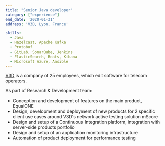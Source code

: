 ```yaml
---
title: "Senior Java developer"
category: ["experience"]
end_date: '2020-01-31'
address: 'V3D, Lyon, France'

skills:
  - Java
  - Hazelcast, Apache Kafka
  - Protobuf
  - GitLab, SonarQube, Jenkins
  - ElasticSearch, Beats, Kibana
  - Microsoft Azure, Ansible
---
```


[V3D](https://www.v3d.fr) is a company of 25 employees, which edit software for telecom operators.

As part of Research & Development team:
* Conception and development of features on the main product, EqualONE
* Design, development and deployment of new products for 2 specific client use cases around V3D's
network active testing solution mScore
* Design and setup of a Continuous Integration platform, integration with server-side products portfolio
* Design and setup of an application monitoring infrastructure
* Automation of product deployment for performance testing
